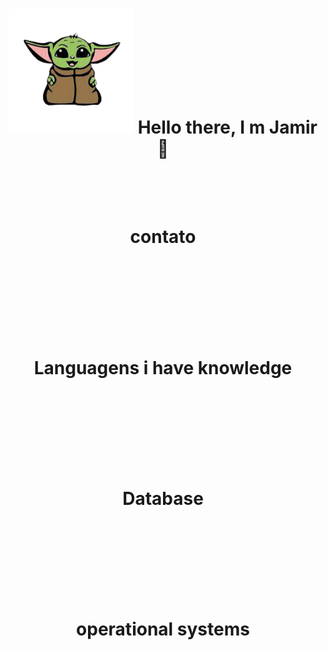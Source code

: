 <div font=Cursive>
    <h1>
        <p align=center>
            <img src="Imagens/yoda.png" width=200px>
            <strong>Hello there, I m Jamir🖖</strong>
        </p>
    </h1>

</div>

<h1>
    <p align=center> <br><br>
        <strong>contato</strong><br><br>
        <img src="https://img.shields.io/badge/WhatsApp-25D366?style=for-the-badge&logo=whatsapp&logoColor=white" alt="">
        <img src="https://img.shields.io/badge/Gmail-D14836?style=for-the-badge&logo=gmail&logoColor=white" alt="">
        <img src="https://img.shields.io/badge/LinkedIn-0077B5?style=for-the-badge&logo=linkedin&logoColor=white" alt="">
        <img src="https://img.shields.io/badge/GitHub-100000?style=for-the-badge&logo=github&logoColor=white" alt="">
    </p>
</h1>

<h1>
    <p align=center> <br><br><strong>Languagens i have knowledge</strong> <br><br>
        <img src="https://img.shields.io/badge/Python-3776AB?style=for-the-badge&logo=python&logoColor=white" alt="">
        <img src="https://img.shields.io/badge/HTML-239120?style=for-the-badge&logo=html5&logoColor=white" alt="">
        <img src="https://img.shields.io/badge/CSS-239120?&style=for-the-badge&logo=css3&logoColor=white" alt="">
        <img src="https://img.shields.io/badge/JavaScript-F7DF1E?style=for-the-badge&logo=javascript&logoColor=black" alt="">
        <img src="https://img.shields.io/badge/Node.js-43853D?style=for-the-badge&logo=node.js&logoColor=white" alt="">
    </p>
</h1>

<h1>
    <p align=center> <br><br><strong>Database</strong><br><br>
        <img src="https://img.shields.io/badge/Java-ED8B00?style=for-the-badge&logo=java&logoColor=white" alt="">
        <img src="https://img.shields.io/badge/MariaDB-01529E?style=for-the-badge&logo=mariadb&logoColor=white" alt="">
        <img src="https://img.shields.io/badge/MySQL-00000F?style=for-the-badge&logo=mysql&logoColor=white" alt="">
        <img src="https://img.shields.io/badge/Microsoft_SQL_Server-CC2927?style=for-the-badge&logo=microsoft-sql-server&
        logoColor=white" alt="">
    </p>
</h1>

<h1>
    <p align=center> <br><br><strong> operational systems</strong><br><br>
        <img src="https://img.shields.io/badge/Linux-E34F26?style=for-the-badge&logo=linux&logoColor=black" alt="">
        <img src="https://img.shields.io/badge/Windows-017AD7?style=for-the-badge&logo=windows&logoColor=white" alt="">
    </p>
</h1>